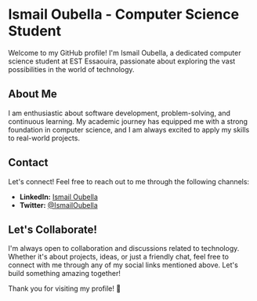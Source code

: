 # Ismail Oubella - Computer Science Student

Welcome to my GitHub profile! I'm Ismail Oubella, a dedicated computer science student at EST Essaouira, passionate about exploring the vast possibilities in the world of technology.

## About Me

I am enthusiastic about software development, problem-solving, and continuous learning. My academic journey has equipped me with a strong foundation in computer science, and I am always excited to apply my skills to real-world projects.

## Contact

Let's connect! Feel free to reach out to me through the following channels:

- **LinkedIn:** [Ismail Oubella](https://www.linkedin.com/in/ismail-oubella-ba06a82a1/)
- **Twitter:** [@IsmailOubella](https://twitter.com/Ismail_code)

## Let's Collaborate!

I'm always open to collaboration and discussions related to technology. Whether it's about projects, ideas, or just a friendly chat, feel free to connect with me through any of my social links mentioned above. Let's build something amazing together!

Thank you for visiting my profile! 🚀

